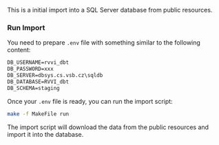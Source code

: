 This is a initial import into a SQL Server database from public resources. 

### Run Import

You need to prepare `.env` file with something similar to the following content:
```txt
DB_USERNAME=rvvi_dbt
DB_PASSWORD=xxx
DB_SERVER=dbsys.cs.vsb.cz\sqldb
DB_DATABASE=RVVI_dbt
DB_SCHEMA=staging
```

Once your `.env` file is ready, you can run the import script:
```bash
make -f MakeFile run
```

The import script will download the data from the public resources and import it into the database.
